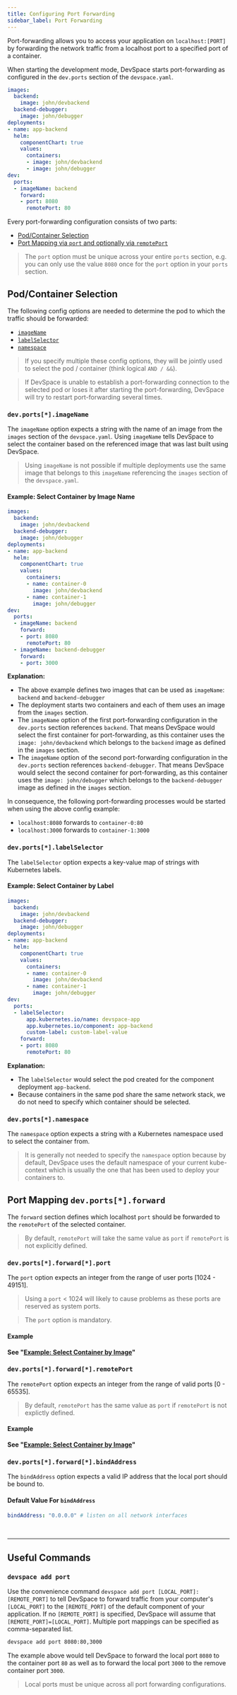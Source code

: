 ```yaml
---
title: Configuring Port Forwarding
sidebar_label: Port Forwarding
---
```


Port-forwarding allows you to access your application on `localhost:[PORT]` by forwarding the network traffic from a localhost port to a specified port of a container.

When starting the development mode, DevSpace starts port-forwarding as configured in the `dev.ports` section of the `devspace.yaml`.
```yaml
images:
  backend:
    image: john/devbackend
  backend-debugger:
    image: john/debugger
deployments:
- name: app-backend
  helm:
    componentChart: true
    values:
      containers:
      - image: john/devbackend
      - image: john/debugger
dev:
  ports:
  - imageName: backend
    forward:
    - port: 8080
      remotePort: 80
```

Every port-forwarding configuration consists of two parts:
- [Pod/Container Selection](#container-selection)
- [Port Mapping via `port` and optionally via `remotePort`](#port-mapping-devports-forward)

> The `port` option must be unique across your entire `ports` section, e.g. you can only use the value `8080` once for the `port` option in your `ports` section.


## Pod/Container Selection
The following config options are needed to determine the pod to which the traffic should be forwarded:
- [`imageName`](#devports-imagename)
- [`labelSelector`](#devports-labelselector)
- [`namespace`](#devports-namespace)

> If you specify multiple these config options, they will be jointly used to select the pod / container (think logical `AND / &&`).

> If DevSpace is unable to establish a port-forwarding connection to the selected pod or loses it after starting the port-forwarding, DevSpace will try to restart port-forwarding several times.


### `dev.ports[*].imageName`
The `imageName` option expects a string with the name of an image from the `images` section of the `devspace.yaml`. Using `imageName` tells DevSpace to select the container based on the referenced image that was last built using DevSpace.

> Using `imageName` is not possible if multiple deployments use the same image that belongs to this `imageName` referencing the `images` section of the `devspace.yaml`.

#### Example: Select Container by Image Name
```yaml
images:
  backend:
    image: john/devbackend
  backend-debugger:
    image: john/debugger
deployments:
- name: app-backend
  helm:
    componentChart: true
    values:
      containers:
      - name: container-0
        image: john/devbackend
      - name: container-1
        image: john/debugger
dev:
  ports:
  - imageName: backend
    forward:
    - port: 8080
      remotePort: 80
  - imageName: backend-debugger
    forward:
    - port: 3000
```
**Explanation:**  
- The above example defines two images that can be used as `imageName`: `backend` and `backend-debugger`
- The deployment starts two containers and each of them uses an image from the `images` section.
- The `imageName` option of the first port-forwarding configuration in the `dev.ports` section references `backend`. That means DevSpace would select the first container for port-forwarding, as this container uses the `image: john/devbackend` which belongs to the `backend` image as defined in the `images` section.
- The `imageName` option of the second port-forwarding configuration in the `dev.ports` section references `backend-debugger`. That means DevSpace would select the second container for port-forwarding, as this container uses the `image: john/debugger` which belongs to the `backend-debugger` image as defined in the `images` section.

In consequence, the following port-forwarding processes would be started when using the above config example:
- `localhost:8080` forwards to `container-0:80`
- `localhost:3000` forwards to `container-1:3000`


### `dev.ports[*].labelSelector`
The `labelSelector` option expects a key-value map of strings with Kubernetes labels.

#### Example: Select Container by Label
```yaml
images:
  backend:
    image: john/devbackend
  backend-debugger:
    image: john/debugger
deployments:
- name: app-backend
  helm:
    componentChart: true
    values:
      containers:
      - name: container-0
        image: john/devbackend
      - name: container-1
        image: john/debugger
dev:
  ports:
  - labelSelector:
      app.kubernetes.io/name: devspace-app
      app.kubernetes.io/component: app-backend
      custom-label: custom-label-value
    forward:
    - port: 8080
      remotePort: 80
```
**Explanation:**  
- The `labelSelector` would select the pod created for the component deployment `app-backend`.
- Because containers in the same pod share the same network stack, we do not need to specify which container should be selected.

### `dev.ports[*].namespace`
The `namespace` option expects a string with a Kubernetes namespace used to select the container from.

> It is generally not needed to specify the `namespace` option because by default, DevSpace uses the default namespace of your current kube-context which is usually the one that has been used to deploy your containers to.


## Port Mapping `dev.ports[*].forward`
The `forward` section defines which localhost `port` should be forwarded to the `remotePort` of the selected container.

> By default, `remotePort` will take the same value as `port` if `remotePort` is not explicitly defined.

### `dev.ports[*].forward[*].port`
The `port` option expects an integer from the range of user ports [1024 - 49151].

> Using a `port` < 1024 will likely to cause problems as these ports are reserved as system ports.

> The `port` option is mandatory.

#### Example
**See "[Example: Select Container by Image](#example-select-container-by-image)"**


### `dev.ports[*].forward[*].remotePort`
The `remotePort` option expects an integer from the range of valid ports [0 - 65535].

> By default, `remotePort` has the same value as `port` if `remotePort` is not explictly defined.

#### Example
**See "[Example: Select Container by Image](#example-select-container-by-image)"**

### `dev.ports[*].forward[*].bindAddress`
The `bindAddress` option expects a valid IP address that the local port should be bound to.

#### Default Value For `bindAddress`
```yaml
bindAddress: "0.0.0.0" # listen on all network interfaces
```


<br>

---
## Useful Commands

### `devspace add port`
Use the convenience command `devspace add port [LOCAL_PORT]:[REMOTE_PORT]` to tell DevSpace to forward traffic from your computer's `[LOCAL_PORT]` to the `[REMOTE_PORT]` of the default component of your application. If no `[REMOTE_PORT]` is specified, DevSpace will assume that `[REMOTE_PORT]=[LOCAL_PORT]`. Multiple port mappings can be specified as comma-separated list.
```bash
devspace add port 8080:80,3000
```
The example above would tell DevSpace to forward the local port `8080` to the container port `80` as well as to forward the local port `3000` to the remove container port `3000`.

> Local ports must be unique across all port forwarding configurations.
